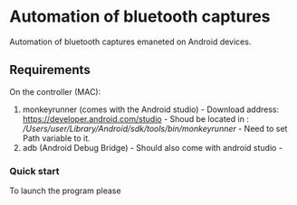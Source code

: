 # Automation of bluetooth captures
Automation of bluetooth captures emaneted on Android devices.

## Requirements

On the controller (MAC):
  1. monkeyrunner (comes with the Android studio)
    - Download address: https://developer.android.com/studio
    - Shoud be located in : */Users/user/Library/Android/sdk/tools/bin/monkeyrunner*
    - Need to set Path variable to it.
  2. adb (Android Debug Bridge)
    - Should also come with android studio
    -


### Quick start

To launch the program please
